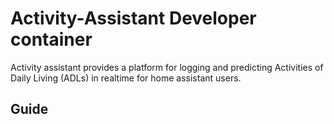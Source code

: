 # Activity-Assistant Developer container
Activity assistant provides a platform for logging and predicting Activities of Daily Living (ADLs) in realtime for home assistant users. 


## Guide
